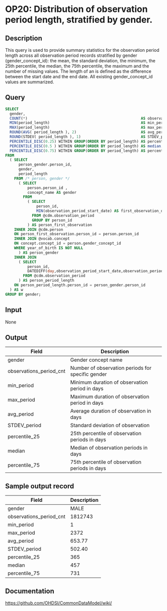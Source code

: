 <!---
Group:observation period
Name:OP20 Distribution of observation period length, stratified by gender.
Author:Patrick Ryan
CDM Version: 5.0
-->

# OP20: Distribution of observation period length, stratified by gender.

## Description
This query is used to provide summary statistics for the observation period length across all observation period records stratified by gender (gender_concept_id): the mean, the standard deviation, the minimum, the 25th percentile, the median, the 75th percentile, the maximum and the number of missing values. The length of an is defined as the difference between the start date and the end date. All existing gender_concept_id values are summarized.

## Query
```sql
SELECT
  gender,
  COUNT(*)                                                   AS observation_periods_cnt,
  MIN(period_length)                                         AS min_period, 
  MAX(period_length)                                         AS max_period,
  ROUND(AVG( period_length ), 2)                             AS avg_period,
  ROUND(STDEV( period_length ), 1)                           AS STDEV_period,
  PERCENTILE_DISC(0.25) WITHIN GROUP(ORDER BY period_length) AS percentile_25,
  PERCENTILE_DISC(0.5 ) WITHIN GROUP(ORDER BY period_length) AS median,
  PERCENTILE_DISC(0.75) WITHIN GROUP(ORDER BY period_length) AS percentile_75
FROM 
  ( SELECT
      person_gender.person_id,
      gender,
      period_length
    FROM /* person, gender */ 
      ( SELECT
          person.person_id ,
          concept_name AS gender
        FROM 
          ( SELECT
              person_id,
              MIN(observation_period_start_date) AS first_observation_date
            FROM @cdm.observation_period
            GROUP BY person_id
          ) AS person_first_observation
    INNER JOIN @cdm.person 
    ON person_first_observation.person_id = person.person_id
    INNER JOIN @vocab.concept 
    ON concept.concept_id = person.gender_concept_id
    WHERE year_of_birth IS NOT NULL
      ) AS person_gender
    INNER JOIN 
      ( SELECT
          person_id,
          DATEDIFF(day,observation_period_start_date,observation_period_end_date) + 1 AS period_length
        FROM @cdm.observation_period
      ) AS person_period_length
    ON person_period_length.person_id = person_gender.person_id 
  ) AS w
GROUP BY gender;
```

## Input

None

## Output

|  Field |  Description |
| --- | --- |
| gender | Gender concept name |
| observations_period_cnt | Number of observation periods for specific gender |
| min_period | Minimum duration of observation period in days |
| max_period | Maximum duration of observation period in days |
| avg_period | Average duration of observation in days |
| STDEV_period | Standard deviation of observation |
| percentile_25 | 25th percentile of observation periods in days |
| median | Median of observation periods in days |
| percentile_75 | 75th percentile of observation periods in days |

## Sample output record

|  Field |  Description |
| --- | --- |
| gender |  MALE |
| observations_period_cnt |  1812743 |
| min_period |  1 |
| max_period |  2372 |
| avg_period |  653.77 |
| STDEV_period |  502.40 |
| percentile_25 |  365 |
| median |  457 |
| percentile_75 |  731 |



## Documentation
https://github.com/OHDSI/CommonDataModel/wiki/
